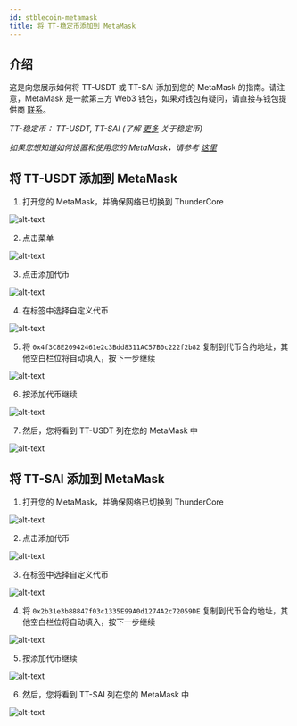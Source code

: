 ```yaml
---
id: stblecoin-metamask 
title: 将 TT-稳定币添加到 MetaMask 
---
```


## 介绍
这是向您展示如何将 TT-USDT 或 TT-SAI 添加到您的 MetaMask 的指南。请注意，MetaMask 是一款第三方 Web3 钱包，如果对钱包有疑问，请直接与钱包提供商 [联系](https://metamask.zendesk.com/hc/zh-cn)。

*TT-稳定币： TT-USDT, TT-SAI (了解 [更多](https://www.wikiwand.com/zh-cn/%E7%A8%B3%E5%AE%9A%E5%B8%81) 关于稳定币)*

*如果您想知道如何设置和使用您的 MetaMask，请参考 [这里](https://support-center.thundercore.com/docs/metamask/)*

## 将 TT-USDT 添加到 MetaMask

1. 打开您的 MetaMask，并确保网络已切换到 ThunderCore 

![alt-text](assets/img/stablecoin-metamask/stablecoin-metamask-1.png)

2. 点击菜单

![alt-text](assets/img/stablecoin-metamask/stablecoin-metamask-2.png)

3. 点击添加代币

![alt-text](assets/img/stablecoin-metamask/stablecoin-metamask-3.png)

4. 在标签中选择自定义代币 

![alt-text](assets/img/stablecoin-metamask/stablecoin-metamask-4.png)

5. 将 `0x4f3C8E20942461e2c3Bdd8311AC57B0c222f2b82` 复制到代币合约地址，其他空白栏位将自动填入，按下一步继续

![alt-text](assets/img/stablecoin-metamask/stablecoin-metamask-5.png)

6. 按添加代币继续

![alt-text](assets/img/stablecoin-metamask/stablecoin-metamask-6.png)

7. 然后，您将看到 TT-USDT 列在您的 MetaMask 中

![alt-text](assets/img/stablecoin-metamask/stablecoin-metamask-7.png)

## 将 TT-SAI 添加到 MetaMask

1. 打开您的 MetaMask，并确保网络已切换到 ThunderCore

![alt-text](assets/img/stablecoin-metamask/stablecoin-metamask-8.png)

2. 点击添加代币

![alt-text](assets/img/stablecoin-metamask/stablecoin-metamask-9.png)

3. 在标签中选择自定义代币

![alt-text](assets/img/stablecoin-metamask/stablecoin-metamask-10.png)

4. 将 `0x2b31e3b88847f03c1335E99A0d1274A2c72059DE` 复制到代币合约地址，其他空白栏位将自动填入，按下一步继续

![alt-text](assets/img/stablecoin-metamask/stablecoin-metamask-11.png)

5. 按添加代币继续

![alt-text](assets/img/stablecoin-metamask/stablecoin-metamask-12.png)

6. 然后，您将看到 TT-SAI 列在您的 MetaMask 中

![alt-text](assets/img/stablecoin-metamask/stablecoin-metamask-13.png)
